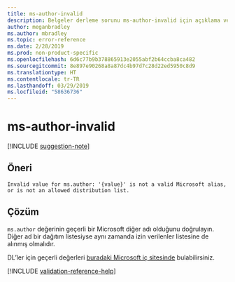 ```yaml
---
title: ms-author-invalid
description: Belgeler derleme sorunu ms-author-invalid için açıklama ve çözüm
author: meganbradley
ms.author: mbradley
ms.topic: error-reference
ms.date: 2/28/2019
ms.prod: non-product-specific
ms.openlocfilehash: 6d6c77b9b378865913e2055abf2b64ccba8ca482
ms.sourcegitcommit: 8e897e90268a8a87dc4b97d7c28d22ed5950c8d9
ms.translationtype: HT
ms.contentlocale: tr-TR
ms.lasthandoff: 03/29/2019
ms.locfileid: "58636736"
---
```

# <a name="ms-author-invalid"></a>ms-author-invalid

[!INCLUDE [suggestion-note](includes/suggestion-note.md)]

## <a name="suggestion"></a>Öneri

`Invalid value for ms.author: '{value}' is not a valid Microsoft alias, or is not an allowed distribution list.`

## <a name="resolution"></a>Çözüm

`ms.author` değerinin geçerli bir Microsoft diğer adı olduğunu doğrulayın. Diğer ad bir dağıtım listesiyse aynı zamanda izin verilenler listesine de alınmış olmalıdır.

DL’ler için geçerli değerleri [buradaki Microsoft iç sitesinde](https://docsmetadatatool.azurewebsites.net/allowlists) bulabilirsiniz.

<!--make sure to add this file to your includes folder and verify the path-->
[!INCLUDE [validation-reference-help](includes/validation-reference-help.md)]
